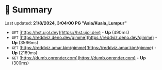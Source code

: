 # 📖 Summary
Last updated: **21/8/2024, 3:04:00 PG "Asia/Kuala_Lumpur"**

- `GET` [https://hst.ujol.dev](https://hst.ujol.dev) - **Up** (490ms)
- `GET` [https://reddviz.deno.dev/gimme](https://reddviz.deno.dev/gimme) - **Up** (3566ms)
- `GET` [https://reddviz.amar.kim/gimme](https://reddviz.amar.kim/gimme) - **Up** (2169ms)
- `GET` [https://dumb.onrender.com](https://dumb.onrender.com) - **Up** (300ms)
